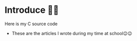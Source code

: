 # Introduce 🌟🌟

Here is my C source code
* These are the articles I wrote during my time at school😉😉
